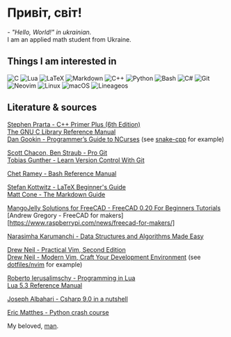 # Привіт, світ!
_- "Hello, World!" in ukrainian._  
I am an applied math student from Ukraine.
## Things I am interested in  
![C](https://img.shields.io/badge/c-%2300599C.svg?style=for-the-badge&logo=c&logoColor=white) 
![Lua](https://img.shields.io/badge/lua-%232C2D72.svg?style=for-the-badge&logo=lua&logoColor=white)
![LaTeX](https://img.shields.io/badge/latex-%23008080.svg?style=for-the-badge&logo=latex&logoColor=white)
![Markdown](https://img.shields.io/badge/markdown-%23000000.svg?style=for-the-badge&logo=markdown&logoColor=white) 
![C++](https://img.shields.io/badge/c++-%2300599C.svg?style=for-the-badge&logo=c%2B%2B&logoColor=white)
![Python](https://img.shields.io/badge/python-3670A0?style=for-the-badge&logo=python&logoColor=ffdd54)
![Bash](https://img.shields.io/badge/Bash-%23121011.svg?style=for-the-badge&logo=gnu-bash&logoColor=white)
![C#](https://img.shields.io/badge/c%23-%23239120.svg?style=for-the-badge&logo=c-sharp&logoColor=white)
![Git](https://img.shields.io/badge/git-%23F05033.svg?style=for-the-badge&logo=git&logoColor=white)
![Neovim](https://img.shields.io/badge/NeoVim-%2357A143.svg?&style=for-the-badge&logo=neovim&logoColor=white)
![Linux](https://img.shields.io/badge/Linux-FCC624?style=for-the-badge&logo=linux&logoColor=black)
![macOS](https://img.shields.io/badge/mac%20os-000000?style=for-the-badge&logo=macos&logoColor=F0F0F0)
![Lineageos](https://img.shields.io/badge/lineageos-167C80?style=for-the-badge&logo=lineageos&logoColor=white)

## Literature & sources
[Stephen Prarta - C++ Primer Plus (6th Edition)][primer]  
[The GNU C Library Reference Manual][gnu_c_reference]  
[Dan Gookin - Programmer’s Guide to NCurses][ncurses_guide]  (see [snake-cpp](https://github.com/Dolfost/snake-cpp) for example)  

[Scott Chacon, Ben Straub - Pro Git][git]  
[Tobias Gunther - Learn Version Control With Git][version_control]  

[Chet Ramey - Bash Reference Manual][bash_reference]  

[Stefan Kottwitz - LaTeX Beginner's Guide][latex_beginner_guide]  
[Matt Cone - The Markdown Guide][markdown_guide]  

[MangoJelly Solutions for FreeCAD - FreeCAD 0.20 For Beginners Tutorials][freecad_yt]  
[Andrew Gregory - FreeCAD for makers][https://www.raspberrypi.com/news/freecad-for-makers/]  

[Narasimha Karumanchi - Data Structures and Algorithms Made Easy][algorithms_and_data_strucntures_made_easy]  

[Drew Neil - Practical Vim, Second Edition][practical_vim]  
[Drew Neil - Modern Vim, Craft Your Development Environment][vim_devenv] (see [dotfiles/nvim](https://github.com/Dolfost/dotfiles/tree/main/nvim) for example)  

[Roberto Ierusalimschy - Programming in Lua][programing_in_lua]  
[Lua 5.3 Reference Manual][lua_reference_manual]  

[Joseph Albahari - Csharp 9.0 in a nutshell][csharp_in_a_nutshell]  

[Eric Matthes - Python crash course][python_crash_course]  

My beloved, [man][man].


[git]: https://git-scm.com/book/en/v2
[version_control]: https://www.amazon.com/Learn-Version-Control-step-step/dp/1520786506

[primer]: https://www.amazon.com/Primer-Plus-6th-Developers-Library/dp/0321776402
[gnu_c_reference]: https://www.gnu.org/software/libc/manual/pdf/libc.pdf
[ncurses_guide]: https://www.amazon.com/Programmers-Guide-NCurses-Dan-Gookin/dp/0470107596

[csharp_in_a_nutshell]: https://www.amazon.com/C-9-0-Nutshell-Definitive-Reference/dp/1098100964

[bash_reference]: https://www.gnu.org/software/bash/manual/bash.pdf

[programing_in_lua]: https://www.amazon.com/Programming-Lua-Fourth-Roberto-Ierusalimschy/dp/8590379868
[lua_reference_manual]: https://www.lua.org/manual/5.3/manual.html

[python_crash_course]: https://www.amazon.com/Python-Crash-Course-2nd-Edition/dp/1593279280

[algorithms_and_data_strucntures_made_easy]: https://www.amazon.com/Data-Structures-Algorithms-Made-Easy/dp/819324527X

[practical_vim]: https://www.amazon.com/Practical-Vim-Edit-Speed-Thought/dp/1680501275
[vim_devenv]: https://www.amazon.com/Modern-Vim-Development-Environment-Neovim/dp/168050262X

[latex_beginner_guide]: https://www.amazon.com/LaTeX-Beginners-Guide-Stefan-Kottwitz-ebook/dp/B0073FTN5I
[markdown_guide]: https://www.amazon.com/Markdown-Guide-Matt-Cone/dp/B08BW8L1P6

[freecad_yt]: https://www.youtube.com/playlist?list=PLWuyJLVUNtc0UszswD0oD5q4VeWTrK7JC
[freecad_for_makers]: https://www.raspberrypi.com/news/freecad-for-makers/

[man]: https://en.wikipedia.org/wiki/Man_page

<!--
**Dolfost/Dolfost** is a ✨ _special_ ✨ repository because its `README.md` (this file) appears on your GitHub profile.

Here are some ideas to get you started:

- 🔭 I’m currently working on ...
- 🌱 I’m currently learning ...
- 👯 I’m looking to collaborate on ...
- 🤔 I’m looking for help with ...
- 💬 Ask me about ...
- 📫 How to reach me: ...
- 😄 Pronouns: ...
- ⚡ Fun fact: ...
-->
